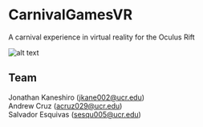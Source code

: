 # CarnivalGamesVR
A carnival experience in virtual reality for the Oculus Rift

![alt text](https://github.com/jkane002/CarnivalGamesVR/img/carnival.png "Bird's Eye View")


## Team
Jonathan Kaneshiro (jkane002@ucr.edu)<br>
Andrew Cruz (acruz029@ucr.edu)<br>
Salvador Esquivas (sesqu005@ucr.edu)
